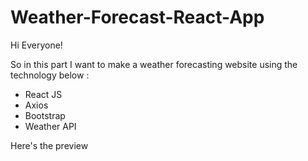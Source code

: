 # Weather-Forecast-React-App

Hi Everyone!

So in this part I want to make a weather forecasting website using the technology below :
- React JS
- Axios
- Bootstrap
- Weather API

Here's the preview

